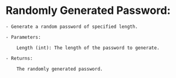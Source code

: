 # Randomly Generated Password:

    - Generate a random password of specified length.

    - Parameters:
        
        Length (int): The length of the password to generate.

    - Returns:
        
        The randomly generated password.
